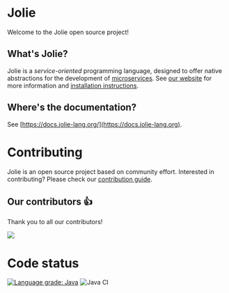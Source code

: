 # Jolie

Welcome to the Jolie open source project!

## What's Jolie?

Jolie is a _service-oriented_ programming language, designed to offer native abstractions for the development of [microservices](https://en.wikipedia.org/wiki/Microservices). See [our website](https://www.jolie-lang.org/) for more information and [installation instructions](https://jolie-lang.org/downloads.html).

## Where's the documentation?

See [https://docs.jolie-lang.org/](https://docs.jolie-lang.org).

# Contributing

Jolie is an open source project based on community effort. Interested in contributing? Please check our [contribution guide](CONTRIBUTING.md).

## Our contributors :+1:

Thank you to all our contributors!

<a href="https://github.com/jolie/jolie/graphs/contributors">
	<img src="https://contributors-img.web.app/image?repo=jolie/jolie" />
</a>

# Code status

[![Language grade: Java](https://img.shields.io/lgtm/grade/java/g/jolie/jolie.svg?logo=lgtm&logoWidth=18)](https://lgtm.com/projects/g/jolie/jolie/context:java) ![Java CI](https://github.com/jolie/jolie/workflows/Java%20CI/badge.svg)
